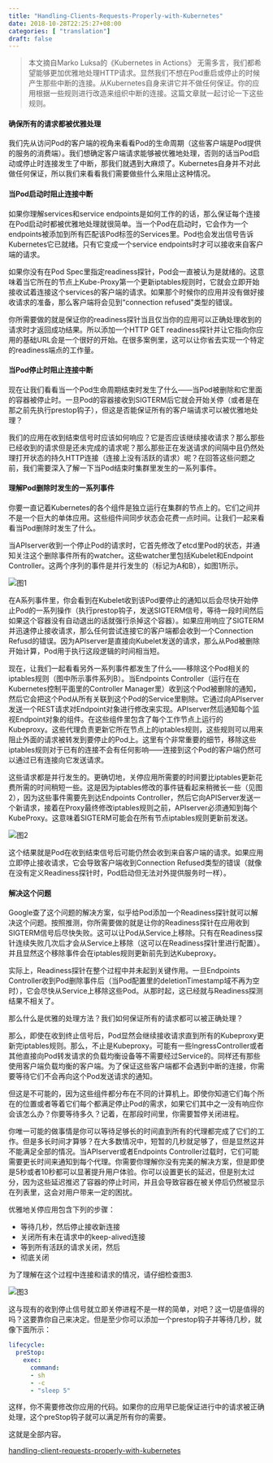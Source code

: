 ```yaml
--- 
title: "Handling-Clients-Requests-Properly-with-Kubernetes" 
date: 2018-10-28T22:25:27+08:00
categories: [ "translation"]
draft: false
---
```

>本文摘自Marko Luksa的《Kubernetes in Actions》
>无需多言，我们都希望能够更加优雅地处理HTTP请求。显然我们不想在Pod重启或停止的时候产生那些中断的连接。从Kubernetes自身来讲它并不做任何保证。你的应用根据一些规则进行改造来组织中断的连接。这篇文章就一起讨论一下这些规则。

#### 确保所有的请求都被优雅处理
我们先从访问Pod的客户端的视角来看看Pod的生命周期（这些客户端是Pod提供的服务的消费端）。我们想确定客户端请求能够被优雅地处理，否则的话当Pod启动或停止时连接发生了中断，那我们就遇到大麻烦了。Kubernetes自身并不对此做任何保证，所以我们来看看我们需要做些什么来阻止这种情况。

#### 当Pod启动时阻止连接中断
如果你理解services和service endpoints是如何工作的的话，那么保证每个连接在Pod启动时都被优雅地处理就很简单。当一个Pod在启动时，它会作为一个endpoints被添加到所有匹配该Pod标签的Services里。Pod也会发出信号告诉Kubernetes它已就绪。只有它变成一个service endpoints时才可以接收来自客户端的请求。

如果你没有在Pod Spec里指定readiness探针，Pod会一直被认为是就绪的。这意味着当它所在的节点上Kube-Proxy第一个更新iptables规则时，它就会立即开始接收试着连接这个services的客户端的请求。如果那个时候你的应用并没有做好接收请求的准备，那么客户端将会见到“connection refused"类型的错误。

你所需要做的就是保证你的readiness探针当且仅当你的应用可以正确处理收到的请求时才返回成功结果。所以添加一个HTTP GET readiness探针并让它指向你应用的基础URL会是一个很好的开始。在很多案例里，这可以让你省去实现一个特定的readiness端点的工作量。

#### 当Pod停止时阻止连接中断
现在让我们看看当一个Pod生命周期结束时发生了什么——当Pod被删除和它里面的容器被停止时。一旦Pod的容器接收到SIGTERM后它就会开始关停（或者是在那之前先执行prestop钩子），但这是否能保证所有的客户端请求可以被优雅地处理？

我们的应用在收到结束信号时应该如何响应？它是否应该继续接收请求？那么那些已经收到的请求但是还未完成的请求呢？那么那些正在发送请求的间隔中且仍然处理打开状态的持久HTTP连接（连接上没有活跃的请求）呢？在回答这些问题之前，我们需要深入了解一下当Pod结束时集群里发生的一系列事件。

#### 理解Pod删除时发生的一系列事件
你要一直记着Kubernetes的各个组件是独立运行在集群的节点上的。它们之间并不是一个巨大的单体应用。这些组件间同步状态会花费一点时间。让我们一起来看看当Pod删除时发生了什么。

当APIserver收到一个停止Pod的请求时，它首先修改了etcd里Pod的状态，并通知关注这个删除事件所有的watcher。这些watcher里包括Kubelet和Endpoint Controller。这两个序列的事件是并行发生的（标记为A和B），如图1所示。

![图1](https://github.com/caas-one/news.caas.one/blob/master/translation/images/handling-client-request-properly-1.png)

在A系列事件里，你会看到在Kubelet收到该Pod要停止的通知以后会尽快开始停止Pod的一系列操作（执行prestop钩子，发送SIGTERM信号，等待一段时间然后如果这个容器没有自动退出的话就强行杀掉这个容器）。如果应用响应了SIGTERM并迅速停止接收请求，那么任何尝试连接它的客户端都会收到一个Connection Refusd的错误。因为APIserver是直接向Kubelet发送的请求，那么从Pod被删除开始计算，Pod用于执行这段逻辑的时间相当短。

现在，让我们一起看看另外一系列事件都发生了什么——移除这个Pod相关的iptables规则（图中所示事件系列B）。当Endpoints Controller（运行在在Kubernetes控制平面里的Controller Manager里）收到这个Pod被删除的通知，然后它会把这个Pod从所有关联到这个Pod的Service里剔除。它通过向APIserver发送一个REST请求对Endpoint对象进行修改来实现。APIserver然后通知每个监视Endpoint对象的组件。在这些组件里包含了每个工作节点上运行的Kubeproxy。这些代理负责更新它所在节点上的iptables规则，这些规则可以用来阻止外面的请求被转发到要停止的Pod上。这里有个非常重要的细节，移除这些iptables规则对于已有的连接不会有任何影响——连接到这个Pod的客户端仍然可以通过已有连接向它发送请求。

这些请求都是并行发生的。更确切地，关停应用所需要的时间要比iptables更新花费所需的时间稍短一些。这是因为iptables修改的事件链看起来稍微长一些（见图2），因为这些事件需要先到达Endpoints Controller，然后它向APIServer发送一个新请求，接着在Proxy最终修改iptables规则之前，APIserver必须通知到每个KubeProxy。这意味着SIGTERM可能会在所有节点iptables规则更新前发送。

![图2](https://github.com/caas-one/news.caas.one/blob/master/translation/images/handling-client-requests-properly-2.png)

这个结果就是Pod在收到结束信号后可能仍然会收到来自客户端的请求。如果应用立即停止接收请求，它会导致客户端收到Connection Refused类型的错误（就像在没有定义Readiness探针时，Pod启动但无法对外提供服务时一样）。

#### 解决这个问题

Google查了这个问题的解决方案，似乎给Pod添加一个Readiness探针就可以解决这个问题。按照推测，你所需要做的就是让你的Readiness探针在应用收到SIGTERM信号后尽快失败。这可以让Pod从Service上移除。只有在Readiness探针连续失败几次后才会从Service上移除（这可以在Readiness探针里进行配置）。并且显然这个移除事件会在iptables规则更新前先到达Kubeproxy。

实际上，Readiness探针在整个过程中并未起到关键作用。一旦Endpoints Controller收到Pod删除事件后（当Pod配置里的deletionTimestamp域不再为空时），它会尽快从Service上移除这些Pod。从那时起，这已经就与Readiness探测结果不相关了。

那么什么是优雅的处理方法？我们如何保证所有的请求都可以被正确处理？

那么，即使在收到终止信号后，Pod显然会继续接收请求直到所有的Kubeproxy更新完iptables规则。那么，不止是Kubeproxy。可能有一些IngressController或者其他直接向Pod转发请求的负载均衡设备等不需要经过Service的。同样还有那些使用客户端负载均衡的客户端。为了保证这些客户端都不会遇到中断的连接，你需要等待它们不会再向这个Pod发送请求的通知。

但这是不可能的，因为这些组件都分布在不同的计算机上。即使你知道它们每个所在的位置或者等着它们每个都满足停止Pod的需求，如果它们其中之一没有响应你会该怎么办？你要等待多久？记着，在那段时间里，你需要暂停关闭进程。

你唯一可能的做事情是你可以等待足够长的时间直到所有的代理都完成了它们的工作。但是多长时间才算够？在大多数情况中，短暂的几秒就足够了，但是显然这并不能满足全部的情况。当APIserver或者Endpoints Controller过载时，它们可能需要更长时间来通知到每个代理。你需要你理解你没有完美的解决方案，但是即使是5秒或者10秒都可以显著提升用户体验。你可以设置更长的延迟，但是别太过分，因为这些延迟推迟了容器的停止时间，并且会导致容器在被关停后仍然被显示在列表里，这会对用户带来一定的困扰。

优雅地关停应用包含下列的步骤：
* 等待几秒，然后停止接收新连接
* 关闭所有未在请求中的keep-alived连接
* 等到所有活跃的请求关闭，然后
* 彻底关闭

为了理解在这个过程中连接和请求的情况，请仔细检查图3.

![图3](https://github.com/caas-one/news.caas.one/blob/master/translation/images/handling-client-requests-properly-3.png)

这与现有的收到停止信号就立即关停进程不是一样的简单，对吧？这一切是值得的吗？这要靠你自己来决定。但是至少你可以添加一个prestop钩子并等待几秒，就像下面所示：

```yaml
lifecycle:
  preStop:
    exec:
      command:
      - sh
      - -c
      - "sleep 5"

```

这样，你不需要修改你应用的代码。如果你的应用早已能保证进行中的请求被正确处理，这个preStop钩子就可以满足所有你的需要。

这就是全部内容。

[handling-client-requests-properly-with-kubernetes](https://freecontent.manning.com/handling-client-requests-properly-with-kubernetes/)
